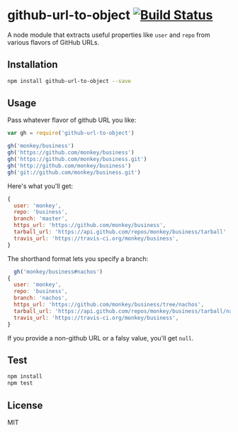 # github-url-to-object  [![Build Status](https://travis-ci.org/zeke/github-url-to-object.png?branch=master)](https://travis-ci.org/zeke/github-url-to-object)

A node module that extracts useful properties like `user` and
`repo` from various flavors of GitHub URLs.

## Installation

```sh
npm install github-url-to-object --save
```

## Usage

Pass whatever flavor of github URL you like:

```js
var gh = require('github-url-to-object')

gh('monkey/business')
gh('https://github.com/monkey/business')
gh('https://github.com/monkey/business.git')
gh('http://github.com/monkey/business')
gh('git://github.com/monkey/business.git')
```

Here's what you'll get:

```js
{
  user: 'monkey',
  repo: 'business',
  branch: 'master',
  https_url: 'https://github.com/monkey/business',
  tarball_url: 'https://api.github.com/repos/monkey/business/tarball'
  travis_url: 'https://travis-ci.org/monkey/business',
}
```

The shorthand format lets you specify a branch:

```js
  gh('monkey/business#nachos')
{
  user: 'monkey',
  repo: 'business',
  branch: 'nachos',
  https_url: 'https://github.com/monkey/business/tree/nachos',
  tarball_url: 'https://api.github.com/repos/monkey/business/tarball/nachos'
  travis_url: 'https://travis-ci.org/monkey/business',
}
```

If you provide a non-github URL or a falsy value, you'll get `null`.

## Test

```sh
npm install
npm test
```

## License

MIT
